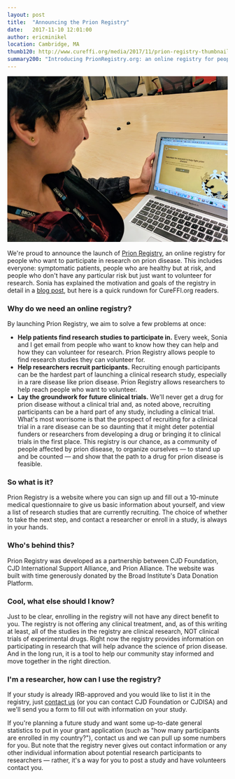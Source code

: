 ```yaml
---
layout: post
title:  "Announcing the Prion Registry"
date:   2017-11-10 12:01:00
author: ericminikel
location: Cambridge, MA
thumb120: http://www.cureffi.org/media/2017/11/prion-registry-thumbnail.png
summary200: "Introducing PrionRegistry.org: an online registry for people who want to participate in research on prion disease."
---
```


![](/media/2017/11/signing-up-for-prion-registry.png)

We're proud to announce the launch of [Prion Registry](https://prionregistry.org/), an online registry for people who want to participate in research on prion disease. This includes everyone: symptomatic patients, people who are healthy but at risk, and people who don't have any particular risk but just want to volunteer for research. Sonia has explained the motivation and goals of the registry in detail in a [blog post](http://www.prionalliance.org/2017/11/10/online-research-participant-registry-launched/), but here is a quick rundown for CureFFI.org readers.

### Why do we need an online registry?

By launching Prion Registry, we aim to solve a few problems at once:

+ **Help patients find research studies to participate in.** Every week, Sonia and I get email from people who want to know how they can help and how they can volunteer for research. Prion Registry allows people to find research studies they can volunteer for.
+ **Help researchers recruit participants.** Recruiting enough participants can be the hardest part of launching a clinical research study, especially in a rare disease like prion disease. Prion Registry allows researchers to help reach people who want to volunteer.
+ **Lay the groundwork for future clinical trials.** We'll never get a drug for prion disease without a clinical trial and, as noted above, recruiting participants can be a hard part of any study, including a clinical trial. What's most worrisome is that the prospect of recruiting for a clinical trial in a rare disease can be so daunting that it might deter potential funders or researchers from developing a drug or bringing it to clinical trials in the first place. This registry is our chance, as a community of people affected by prion disease, to organize ourselves &mdash; to stand up and be counted &mdash; and show that the path to a drug for prion disease is feasible.

### So what is it?

Prion Registry is a website where you can sign up and fill out a 10-minute medical questionnaire to give us basic information about yourself, and view a list of research studies that are currently recruiting.  The choice of whether to take the next step, and contact a researcher or enroll in a study, is always in your hands.

### Who's behind this?

Prion Registry was developed as a partnership between CJD Foundation, CJD International Support Alliance, and Prion Alliance. The website was built with time generously donated by the Broad Institute's Data Donation Platform.

### Cool, what else should I know?

Just to be clear, enrolling in the registry will not have any direct benefit to you. The registry is not offering any clinical treatment, and, as of this writing at least, all of the studies in the registry are clinical research, NOT clinical trials of experimental drugs. Right now the registry provides information on participating in research that will help advance the science of prion disease. And in the long run, it is a tool to help our community stay informed and move together in the right direction.

### I'm a researcher, how can I use the registry?

If your study is already IRB-approved and you would like to list it in the registry, just [contact us](/contact/) (or you can contact CJD Foundation or CJDISA) and we'll send you a form to fill out with information on your study.

If you're planning a future study and want some up-to-date general statistics to put in your grant application (such as "how many participants are enrolled in my country?"), contact us and we can pull up some numbers for you. But note that the registry never gives out contact information or any other individual information about potential research participants to researchers &mdash; rather, it's a way for you to post a study and have volunteers contact you. 

